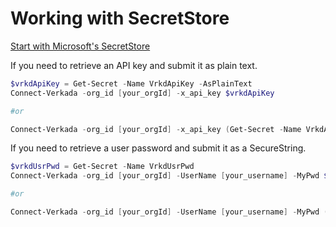 # Working with SecretStore

[Start with Microsoft's SecretStore](https://learn.microsoft.com/en-us/powershell/utility-modules/secretmanagement/how-to/using-secrets-in-automation?view=ps-modules)

If you need to retrieve an API key and submit it as plain text.

```powershell
$vrkdApiKey = Get-Secret -Name VrkdApiKey -AsPlainText
Connect-Verkada -org_id [your_orgId] -x_api_key $vrkdApiKey

#or

Connect-Verkada -org_id [your_orgId] -x_api_key (Get-Secret -Name VrkdApiKey -AsPlainText)
```

If you need to retrieve a user password and submit it as a SecureString.

```powershell
$vrkdUsrPwd = Get-Secret -Name VrkdUsrPwd
Connect-Verkada -org_id [your_orgId] -UserName [your_username] -MyPwd $vrkdUsrPwd

#or

Connect-Verkada -org_id [your_orgId] -UserName [your_username] -MyPwd (Get-Secret -Name VrkdUsrPwd)
```
